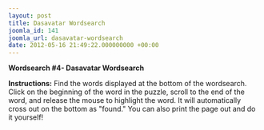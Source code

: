 ```yaml
---
layout: post
title: Dasavatar Wordsearch
joomla_id: 141
joomla_url: dasavatar-wordsearch
date: 2012-05-16 21:49:22.000000000 +00:00
---
```

 **Wordsearch #4- Dasavatar Wordsearch**

**Instructions:** Find the words displayed at the bottom of the wordsearch. Click on the beginning of the word in the puzzle, scroll to the end of the word, and release the mouse to highlight the word. It will automatically cross out on the bottom as "found." You can also print the page out and do it yourself!


